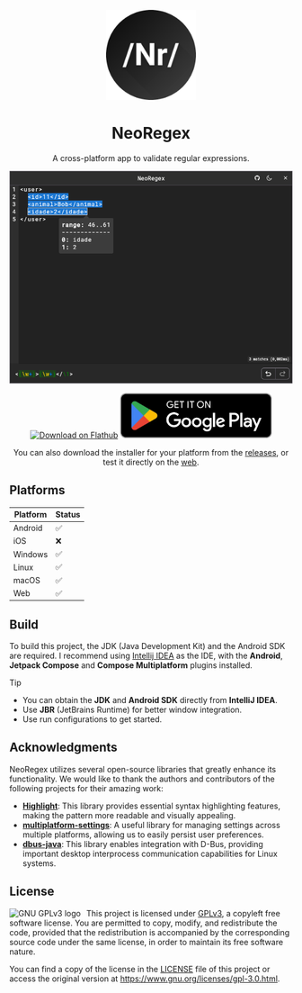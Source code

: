 <p align="center">
  <img src="application/assets/ic_launcher.png" alt="NeoRegex logo" height="160" width="160" />
</p>

<h1 align="center">NeoRegex</h1>

<p align="center">
A cross-platform app to validate regular expressions.
</p>

<p align="center">
    <img src="images/linux_dark_mode.png" alt="NeoRegex desktop app"/>
</p>

<p align="center">
    <a href="https://flathub.org/apps/com.neoutils.NeoRegex"><img height="80px" alt="Download on Flathub" src="https://flathub.org/assets/badges/flathub-badge-en.svg"/></a>
    <a href="https://play.google.com/store/apps/details?id=com.neo.regex"><img height="80px" alt="Get it on Google Play" src="images/playstore_badge.webp"/></a>
</p>

<p align="center">
    You can also download the installer for your platform from the <a href="https://github.com/NeoUtils/NeoRegex/releases">releases</a>, or test it directly on the <a href="https://neoregex.neoutils.com/">web</a>.
</p>

## Platforms

| Platform | Status |
|----------|--------|
| Android  | ✅      |
| iOS      | ❌      |
| Windows  | ✅      |
| Linux    | ✅      |
| macOS    | ✅      |
| Web      | ✅      |

## Build

To build this project, the JDK (Java Development Kit) and the Android SDK are required.
I recommend using [Intellij IDEA](https://www.jetbrains.com/idea/download) as the IDE, with the **Android**, **Jetpack Compose** and **Compose Multiplatform** plugins installed.

> [!TIP]
> - You can obtain the **JDK** and **Android SDK** directly from **IntelliJ IDEA**.
> - Use **JBR** (JetBrains Runtime) for better window integration.
> - Use run configurations to get started.

## Acknowledgments

NeoRegex utilizes several open-source libraries that greatly enhance its functionality. We would like to thank the authors and contributors of the following projects for their amazing work:

- [**Highlight**](https://github.com/NeoUtils/Highlight):  This library provides essential syntax highlighting features, making the pattern more readable and visually appealing.
- [**multiplatform-settings**](https://github.com/russhwolf/multiplatform-settings): A useful library for managing settings across multiple platforms, allowing us to easily persist user preferences.
- [**dbus-java**](https://github.com/hypfvieh/dbus-java): This library enables integration with D-Bus, providing important desktop interprocess communication capabilities for Linux systems.

## License

<a href="https://www.gnu.org/licenses/gpl-3.0.html">
  <img src="https://www.gnu.org/graphics/gplv3-127x51.png" alt="GNU GPLv3 logo" align="left" style="margin-right: 10px;">
</a>

This project is licensed under [GPLv3](https://www.gnu.org/licenses/gpl-3.0.html), a copyleft free software license. You
are permitted to copy, modify, and
redistribute the code, provided that the redistribution is accompanied by the corresponding source code under the same
license, in order to maintain its free software nature.

You can find a copy of the license in the [LICENSE](/LICENSE)
file of this project or access the original version at https://www.gnu.org/licenses/gpl-3.0.html.

